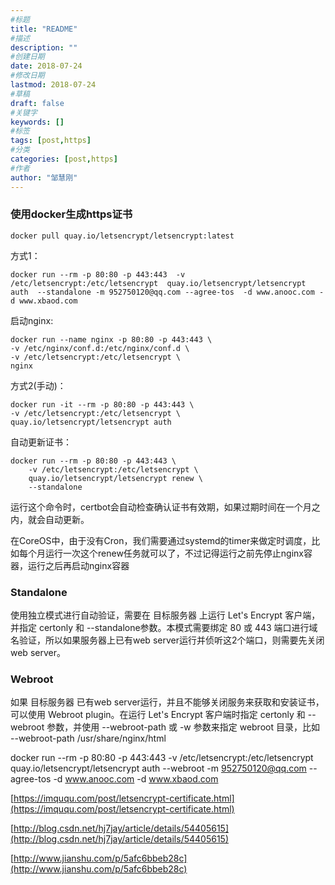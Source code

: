 ```yaml
---
#标题
title: "README"
#描述
description: ""
#创建日期
date: 2018-07-24
#修改日期
lastmod: 2018-07-24
#草稿
draft: false
#关键字
keywords: []
#标签
tags: [post,https]
#分类
categories: [post,https]
#作者
author: "邹慧刚"
---
```

### 使用docker生成https证书


	docker pull quay.io/letsencrypt/letsencrypt:latest


方式1：

	docker run --rm -p 80:80 -p 443:443  -v /etc/letsencrypt:/etc/letsencrypt  quay.io/letsencrypt/letsencrypt auth  --standalone -m 952750120@qq.com --agree-tos  -d www.anooc.com -d www.xbaod.com

启动nginx:

	docker run --name nginx -p 80:80 -p 443:443 \
    -v /etc/nginx/conf.d:/etc/nginx/conf.d \
    -v /etc/letsencrypt:/etc/letsencrypt \
    nginx

方式2(手动)：

	docker run -it --rm -p 80:80 -p 443:443 \
    -v /etc/letsencrypt:/etc/letsencrypt \
    quay.io/letsencrypt/letsencrypt auth



自动更新证书：

	docker run --rm -p 80:80 -p 443:443 \
	    -v /etc/letsencrypt:/etc/letsencrypt \
	    quay.io/letsencrypt/letsencrypt renew \
	    --standalone

运行这个命令时，certbot会自动检查确认证书有效期，如果过期时间在一个月之内，就会自动更新。

在CoreOS中，由于没有Cron，我们需要通过systemd的timer来做定时调度，比如每个月运行一次这个renew任务就可以了，不过记得运行之前先停止nginx容器，运行之后再启动nginx容器



### Standalone

使用独立模式进行自动验证，需要在 目标服务器 上运行 Let's Encrypt 客户端，并指定 certonly 和 --standalone参数。本模式需要绑定 80 或 443 端口进行域名验证，所以如果服务器上已有web server运行并侦听这2个端口，则需要先关闭web server。

### Webroot

如果 目标服务器 已有web server运行，并且不能够关闭服务来获取和安装证书，可以使用 Webroot plugin。在运行 Let's Encrypt 客户端时指定 certonly 和 --webroot 参数，并使用 --webroot-path 或 -w 参数来指定 webroot 目录，比如 --webroot-path /usr/share/nginx/html

docker run --rm -p 80:80 -p 443:443  -v /etc/letsencrypt:/etc/letsencrypt  quay.io/letsencrypt/letsencrypt auth  --webroot -m 952750120@qq.com --agree-tos  -d www.anooc.com -d www.xbaod.com



[https://imququ.com/post/letsencrypt-certificate.html](https://imququ.com/post/letsencrypt-certificate.html)

[http://blog.csdn.net/hj7jay/article/details/54405615](http://blog.csdn.net/hj7jay/article/details/54405615)

[http://www.jianshu.com/p/5afc6bbeb28c](http://www.jianshu.com/p/5afc6bbeb28c)